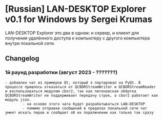 
# [Russian] LAN-DESKTOP Explorer v0.1 for Windows by Sergei Krumas

LAN-DESKTOP Explorer это два в одном: и сервер, и клиент для получения удалённого доступа к компьютеру с другого компьютера внутри локальной сети.

## Changelog

### 1й раунд разработки (август 2023 - ???????)
	- добавлен чат из примеров Qt, который я портировал на PyQt. В процессе пришлось отказаться от QCBORStreamWriter и QCBORStreamReader и воспользоваться модулем cbor2, так как питоновская обёртка QCBORStreamWriter не поддерживает передачу строк, а cbor2 работает как модуль json.
			- на основе этого чата будет разрабатываться LAN-DESKTOP
			- помимо отправки сообщений в пределах локальной сети чат умеет искать пиров и сообщает об их подключении как только так сразу
